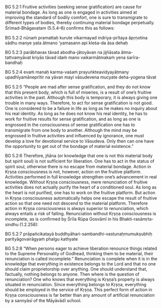 BG 5.2:1	Fruitive activities (seeking sense gratiﬁcation) are cause for material bondage. As long as one is engaged in activities aimed at improving the standard of bodily comfort, one is sure to transmigrate to different types of bodies, thereby continuing material bondage perpetually. Śrīmad-Bhāgavatam (5.5.4–6) conﬁrms this as follows:

BG 5.2:2	nūnaṁ pramattaḥ kurute vikarmayad indriya-prītaya āpṛṇotina sādhu manye yata ātmano ’yamasann api kleśa-da āsa dehaḥ

BG 5.2:3	parābhavas tāvad abodha-jātoyāvan na jijñāsata ātma-tattvamyāvat kriyās tāvad idaṁ mano vaikarmātmakaṁ yena śarīra-bandhaḥ

BG 5.2:4	evaṁ manaḥ karma-vaśaṁ prayuṅkteavidyayātmany upadhīyamāneprītir na yāvan mayi vāsudevena mucyate deha-yogena tāvat

BG 5.2:5	“People are mad after sense gratiﬁcation, and they do not know that this present body, which is full of miseries, is a result of one’s fruitive activities in the past. Although this body is temporary, it is always giving one trouble in many ways. Therefore, to act for sense gratiﬁcation is not good. One is considered to be a failure in life as long as he makes no inquiry about his real identity. As long as he does not know his real identity, he has to work for fruitive results for sense gratiﬁcation, and as long as one is engrossed in the consciousness of sense gratiﬁcation one has to transmigrate from one body to another. Although the mind may be engrossed in fruitive activities and inﬂuenced by ignorance, one must develop a love for devotional service to Vāsudeva. Only then can one have the opportunity to get out of the bondage of material existence.”

BG 5.2:6	Therefore, jñāna (or knowledge that one is not this material body but spirit soul) is not sufﬁcient for liberation. One has to act in the status of spirit soul, otherwise there is no escape from material bondage. Action in Kṛṣṇa consciousness is not, however, action on the fruitive platform. Activities performed in full knowledge strengthen one’s advancement in real knowledge. Without Kṛṣṇa consciousness, mere renunciation of fruitive activities does not actually purify the heart of a conditioned soul. As long as the heart is not puriﬁed, one has to work on the fruitive platform. But action in Kṛṣṇa consciousness automatically helps one escape the result of fruitive action so that one need not descend to the material platform. Therefore action in Kṛṣṇa consciousness is always superior to renunciation, which always entails a risk of falling. Renunciation without Kṛṣṇa consciousness is incomplete, as is conﬁrmed by Śrīla Rūpa Gosvāmī in his Bhakti-rasāmṛta-sindhu (1.2.258):

BG 5.2:7	prāpañcikatayā buddhyāhari-sambandhi-vastunaḥmumukṣubhiḥ parityāgovairāgyaṁ phalgu kathyate

BG 5.2:8	“When persons eager to achieve liberation renounce things related to the Supreme Personality of Godhead, thinking them to be material, their renunciation is called incomplete.” Renunciation is complete when it is in the knowledge that everything in existence belongs to the Lord and that no one should claim proprietorship over anything. One should understand that, factually, nothing belongs to anyone. Then where is the question of renunciation? One who knows that everything is Kṛṣṇa’s property is always situated in renunciation. Since everything belongs to Kṛṣṇa, everything should be employed in the service of Kṛṣṇa. This perfect form of action in Kṛṣṇa consciousness is far better than any amount of artiﬁcial renunciation by a sannyāsī of the Māyāvādī school.